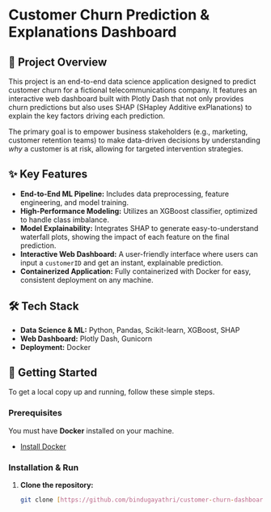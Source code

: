 # Customer Churn Prediction & Explanations Dashboard

## 🚀 Project Overview

This project is an end-to-end data science application designed to predict customer churn for a fictional telecommunications company. It features an interactive web dashboard built with Plotly Dash that not only provides churn predictions but also uses SHAP (SHapley Additive exPlanations) to explain the key factors driving each prediction.

The primary goal is to empower business stakeholders (e.g., marketing, customer retention teams) to make data-driven decisions by understanding *why* a customer is at risk, allowing for targeted intervention strategies.

## ✨ Key Features

- **End-to-End ML Pipeline:** Includes data preprocessing, feature engineering, and model training.
- **High-Performance Modeling:** Utilizes an XGBoost classifier, optimized to handle class imbalance.
- **Model Explainability:** Integrates SHAP to generate easy-to-understand waterfall plots, showing the impact of each feature on the final prediction.
- **Interactive Web Dashboard:** A user-friendly interface where users can input a `customerID` and get an instant, explainable prediction.
- **Containerized Application:** Fully containerized with Docker for easy, consistent deployment on any machine.

## 🛠️ Tech Stack

- **Data Science & ML:** Python, Pandas, Scikit-learn, XGBoost, SHAP
- **Web Dashboard:** Plotly Dash, Gunicorn
- **Deployment:** Docker

## 🔧 Getting Started

To get a local copy up and running, follow these simple steps.

### Prerequisites

You must have **Docker** installed on your machine.
- [Install Docker](https://www.docker.com/products/docker-desktop/)

### Installation & Run

1. **Clone the repository:**
   ```sh
   git clone [https://github.com/bindugayathri/customer-churn-dashboard.git]

